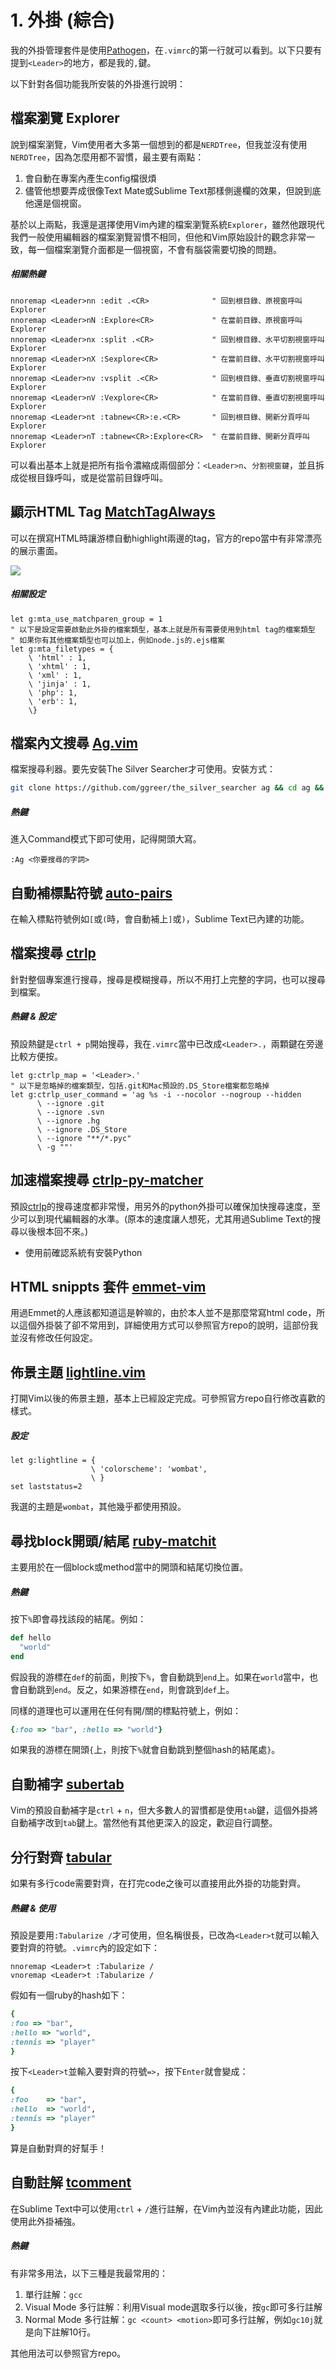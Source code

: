 # 1. 外掛 (綜合)

我的外掛管理套件是使用[Pathogen](https://github.com/tpope/vim-pathogen)，在`.vimrc`的第一行就可以看到。以下只要有提到`<Leader>`的地方，都是我的`,`鍵。

以下針對各個功能我所安裝的外掛進行說明：

## 檔案瀏覽 Explorer

說到檔案瀏覽，Vim使用者大多第一個想到的都是`NERDTree`，但我並沒有使用`NERDTree`，因為怎麼用都不習慣，最主要有兩點：

1. 會自動在專案內產生config檔很煩
2. 儘管他想要弄成很像Text Mate或Sublime Text那樣側邊欄的效果，但說到底他還是個視窗。

基於以上兩點，我還是選擇使用Vim內建的檔案瀏覽系統`Explorer`，雖然他跟現代我們一般使用編輯器的檔案瀏覽習慣不相同，但他和Vim原始設計的觀念非常一致，每一個檔案瀏覽介面都是一個視窗，不會有腦袋需要切換的問題。

##### 相關熱鍵

```viml
nnoremap <Leader>nn :edit .<CR>              " 回到根目錄、原視窗呼叫Explorer
nnoremap <Leader>nN :Explore<CR>             " 在當前目錄、原視窗呼叫Explorer
nnoremap <Leader>nx :split .<CR>             " 回到根目錄、水平切割視窗呼叫Explorer    
nnoremap <Leader>nX :Sexplore<CR>            " 在當前目錄、水平切割視窗呼叫Explorer        
nnoremap <Leader>nv :vsplit .<CR>            " 回到根目錄、垂直切割視窗呼叫Explorer
nnoremap <Leader>nV :Vexplore<CR>            " 在當前目錄、垂直切割視窗呼叫Explorer
nnoremap <Leader>nt :tabnew<CR>:e.<CR>       " 回到根目錄、開新分頁呼叫Explorer
nnoremap <Leader>nT :tabnew<CR>:Explore<CR>  " 在當前目錄、開新分頁呼叫Explorer
```

可以看出基本上就是把所有指令濃縮成兩個部分：`<Leader>n`、`分割視窗鍵`，並且拆成從根目錄呼叫，或是從當前目錄呼叫。

## 顯示HTML Tag [MatchTagAlways](https://github.com/Valloric/MatchTagAlways)

可以在撰寫HTML時讓游標自動highlight兩邊的tag，官方的repo當中有非常漂亮的展示畫面。

![](https://camo.githubusercontent.com/8caa688402b3f92c3646a3393bfe14bda44f7aaf/687474703a2f2f692e696d6775722e636f6d2f714166304e2e676966)

##### 相關設定

```viml
let g:mta_use_matchparen_group = 1
" 以下是設定需要啟動此外掛的檔案類型，基本上就是所有需要使用到html tag的檔案類型
" 如果你有其他檔案類型也可以加上，例如node.js的.ejs檔案
let g:mta_filetypes = {
    \ 'html' : 1,
    \ 'xhtml' : 1,
    \ 'xml' : 1,
    \ 'jinja' : 1,
    \ 'php': 1,
    \ 'erb': 1,
    \}
```

## 檔案內文搜尋 [Ag.vim](https://github.com/rking/ag.vim)

檔案搜尋利器。要先安裝The Silver Searcher才可使用。安裝方式：

```bash
git clone https://github.com/ggreer/the_silver_searcher ag && cd ag && ./build.sh && sudo make install
```

##### 熱鍵

進入Command模式下即可使用，記得開頭大寫。

```viml
:Ag <你要搜尋的字詞> 
```

## 自動補標點符號 [auto-pairs](https://github.com/jiangmiao/auto-pairs)

在輸入標點符號例如`[`或`(`時，會自動補上`]`或`)`，Sublime Text已內建的功能。

## 檔案搜尋 [ctrlp](https://github.com/kien/ctrlp.vim)

針對整個專案進行搜尋，搜尋是模糊搜尋，所以不用打上完整的字詞，也可以搜尋到檔案。

##### 熱鍵 & 設定

預設熱鍵是`ctrl + p`開始搜尋，我在`.vimrc`當中已改成`<Leader>.`，兩顆鍵在旁邊比較方便按。

```viml
let g:ctrlp_map = '<Leader>.'
" 以下是忽略掉的檔案類型，包括.git和Mac預設的.DS_Store檔案都忽略掉
let g:ctrlp_user_command = 'ag %s -i --nocolor --nogroup --hidden
      \ --ignore .git
      \ --ignore .svn
      \ --ignore .hg
      \ --ignore .DS_Store
      \ --ignore "**/*.pyc"
      \ -g ""'
```

## 加速檔案搜尋 [ctrlp-py-matcher](https://github.com/FelikZ/ctrlp-py-matcher)

預設[ctrlp](https://github.com/kien/ctrlp.vim)的搜尋速度都非常慢，用另外的python外掛可以確保加快搜尋速度，至少可以到現代編輯器的水準。(原本的速度讓人想死，尤其用過Sublime Text的搜尋以後根本回不來。)

* 使用前確認系統有安裝Python

## HTML snippts 套件 [emmet-vim](https://github.com/mattn/emmet-vim)

用過Emmet的人應該都知道這是幹嘛的，由於本人並不是那麼常寫html code，所以這個外掛裝了卻不常用到，詳細使用方式可以參照官方repo的說明，這部份我並沒有修改任何設定。

## 佈景主題 [lightline.vim](https://github.com/itchyny/lightline.vim)

打開Vim以後的佈景主題，基本上已經設定完成。可參照官方repo自行修改喜歡的樣式。

##### 設定

```viml
let g:lightline = {
                  \ 'colorscheme': 'wombat',
                  \ }
set laststatus=2
```

我選的主題是`wombat`，其他幾乎都使用預設。

## 尋找block開頭/結尾 [ruby-matchit](https://github.com/vim-scripts/ruby-matchit)

主要用於在一個block或method當中的開頭和結尾切換位置。

##### 熱鍵

按下`%`即會尋找該段的結尾。例如：

```ruby
def hello
  "world"
end
```

假設我的游標在`def`的前面，則按下`%`，會自動跳到`end`上。如果在`world`當中，也會自動跳到`end`。反之，如果游標在`end`，則會跳到`def`上。

同樣的道理也可以運用在任何有開/關的標點符號上，例如：

```ruby
{:foo => "bar", :hello => "world"}
```

如果我的游標在開頭`{`上，則按下`%`就會自動跳到整個hash的結尾處`}`。

## 自動補字 [subertab](https://github.com/ervandew/supertab)

Vim的預設自動補字是`ctrl` + `n`，但大多數人的習慣都是使用`tab`鍵，這個外掛將自動補字改到`tab`鍵上。當然他有其他更深入的設定，歡迎自行調整。

## 分行對齊 [tabular](https://github.com/godlygeek/tabular)

如果有多行code需要對齊，在打完code之後可以直接用此外掛的功能對齊。

##### 熱鍵 & 使用

預設是要用`:Tabularize /`才可使用，但名稱很長，已改為`<Leader>t`就可以輸入要對齊的符號。`.vimrc`內的設定如下：

```viml
nnoremap <Leader>t :Tabularize /
vnoremap <Leader>t :Tabularize /
```

假如有一個ruby的hash如下：

```ruby
{
:foo => "bar", 
:hello => "world",
:tennis => "player"
}
```

按下`<Leader>t`並輸入要對齊的符號`=>`，按下`Enter`就會變成：

```ruby
{
:foo    => "bar", 
:hello  => "world",
:tennis => "player"
}
```

算是自動對齊的好幫手！

## 自動註解 [tcomment](https://github.com/tomtom/tcomment_vim)

在Sublime Text中可以使用`ctrl` + `/`進行註解，在Vim內並沒有內建此功能，因此使用此外掛補強。

##### 熱鍵

有非常多用法，以下三種是我最常用的：

1. 單行註解：`gcc`
2. Visual Mode 多行註解：利用Visual mode選取多行以後，按`gc`即可多行註解
3. Normal Mode 多行註解：`gc <count> <motion>`即可多行註解，例如`gc10j`就是向下註解10行。

其他用法可以參照官方repo。
